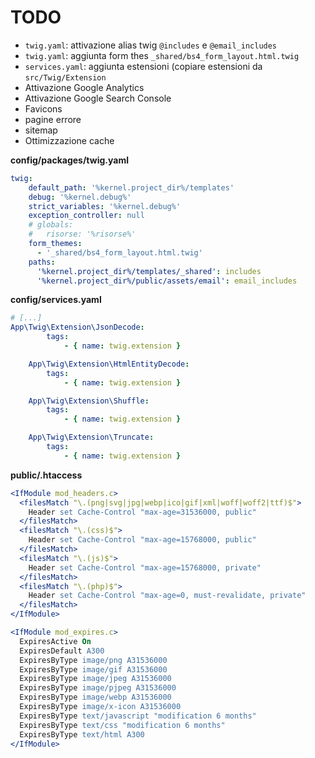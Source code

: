 # TODO

* `twig.yaml`: attivazione alias twig `@includes` e `@email_includes`
* `twig.yaml`: aggiunta form thes `_shared/bs4_form_layout.html.twig`
* `services.yaml`: aggiunta estensioni (copiare estensioni da `src/Twig/Extension`
* Attivazione Google Analytics
* Attivazione Google Search Console
* Favicons
* pagine errore
* sitemap
* Ottimizzazione cache



**config/packages/twig.yaml**

```yaml
twig:
    default_path: '%kernel.project_dir%/templates'
    debug: '%kernel.debug%'
    strict_variables: '%kernel.debug%'
    exception_controller: null
    # globals:
    #   risorse: '%risorse%'
    form_themes:
      - '_shared/bs4_form_layout.html.twig'
    paths:
      '%kernel.project_dir%/templates/_shared': includes
      '%kernel.project_dir%/public/assets/email': email_includes
```


**config/services.yaml**

```yaml
# [...]
App\Twig\Extension\JsonDecode:
        tags:
            - { name: twig.extension }

    App\Twig\Extension\HtmlEntityDecode:
        tags:
            - { name: twig.extension }

    App\Twig\Extension\Shuffle:
        tags:
            - { name: twig.extension }

    App\Twig\Extension\Truncate:
        tags:
            - { name: twig.extension }
```


**public/.htaccess**

```apache
<IfModule mod_headers.c>
  <filesMatch "\.(png|svg|jpg|webp|ico|gif|xml|woff|woff2|ttf)$">
    Header set Cache-Control "max-age=31536000, public"
  </filesMatch>
  <filesMatch "\.(css)$">
    Header set Cache-Control "max-age=15768000, public"
  </filesMatch>
  <filesMatch "\.(js)$">
    Header set Cache-Control "max-age=15768000, private"
  </filesMatch>
  <filesMatch "\.(php)$">
    Header set Cache-Control "max-age=0, must-revalidate, private"
  </filesMatch>
</IfModule>

<IfModule mod_expires.c>
  ExpiresActive On
  ExpiresDefault A300
  ExpiresByType image/png A31536000
  ExpiresByType image/gif A31536000
  ExpiresByType image/jpeg A31536000
  ExpiresByType image/pjpeg A31536000
  ExpiresByType image/webp A31536000
  ExpiresByType image/x-icon A31536000
  ExpiresByType text/javascript "modification 6 months"
  ExpiresByType text/css "modification 6 months"
  ExpiresByType text/html A300
</IfModule>
```
